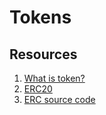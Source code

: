 # Tokens

## Resources

1. [What is token?](https://docs.openzeppelin.com/contracts/4.x/tokens)
2. [ERC20](https://docs.openzeppelin.com/contracts/4.x/erc20)
3. [ERC source code](https://github.com/OpenZeppelin/openzeppelin-contracts/blob/master/contracts/token/ERC20/ERC20.sol)